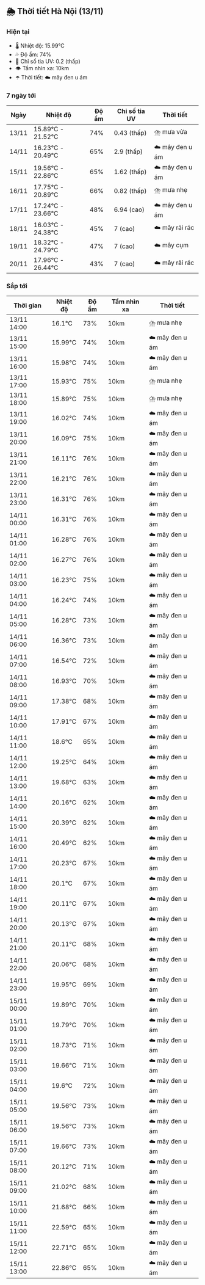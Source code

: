 ## 🌦️ Thời tiết Hà Nội (13/11)

### Hiện tại

- 🌡️ Nhiệt độ: 15.99℃
- 💦 Độ ẩm: 74%
- 🌟 Chỉ số tia UV: 0.2 (thấp)
- 👁️ Tầm nhìn xa: 10km
- ☂️ Thời tiết: ☁️ mây đen u ám

### 7 ngày tới

| Ngày | Nhiệt độ | Độ ẩm | Chỉ số tia UV | Thời tiết |
| --- | --- | --- | --- | --- |
| 13/11 | 15.89℃ - 21.52℃ | 74% | 0.43 (thấp) | ⛈️ mưa vừa |
| 14/11 | 16.23℃ - 20.49℃ | 65% | 2.9 (thấp) | ☁️ mây đen u ám |
| 15/11 | 19.56℃ - 22.86℃ | 65% | 1.62 (thấp) | ☁️ mây đen u ám |
| 16/11 | 17.75℃ - 20.89℃ | 66% | 0.82 (thấp) | ⛈️ mưa nhẹ |
| 17/11 | 17.24℃ - 23.66℃ | 48% | 6.94 (cao) | ☁️ mây đen u ám |
| 18/11 | 16.03℃ - 24.38℃ | 45% | 7 (cao) | ☁️ mây rải rác |
| 19/11 | 18.32℃ - 24.79℃ | 47% | 7 (cao) | ☁️ mây cụm |
| 20/11 | 17.96℃ - 26.44℃ | 43% | 7 (cao) | ☁️ mây rải rác |

### Sắp tới

| Thời gian | Nhiệt độ | Độ ẩm | Tầm nhìn xa | Thời tiết |
| --- | --- | --- | --- | --- |
| 13/11 14:00 | 16.1℃ | 73% | 10km | ⛈️ mưa nhẹ |
| 13/11 15:00 | 15.99℃ | 74% | 10km | ☁️ mây đen u ám |
| 13/11 16:00 | 15.98℃ | 74% | 10km | ☁️ mây đen u ám |
| 13/11 17:00 | 15.93℃ | 75% | 10km | ⛈️ mưa nhẹ |
| 13/11 18:00 | 15.89℃ | 75% | 10km | ⛈️ mưa nhẹ |
| 13/11 19:00 | 16.02℃ | 74% | 10km | ☁️ mây đen u ám |
| 13/11 20:00 | 16.09℃ | 75% | 10km | ☁️ mây đen u ám |
| 13/11 21:00 | 16.11℃ | 76% | 10km | ☁️ mây đen u ám |
| 13/11 22:00 | 16.21℃ | 76% | 10km | ☁️ mây đen u ám |
| 13/11 23:00 | 16.31℃ | 76% | 10km | ☁️ mây đen u ám |
| 14/11 00:00 | 16.31℃ | 76% | 10km | ☁️ mây đen u ám |
| 14/11 01:00 | 16.28℃ | 76% | 10km | ☁️ mây đen u ám |
| 14/11 02:00 | 16.27℃ | 76% | 10km | ☁️ mây đen u ám |
| 14/11 03:00 | 16.23℃ | 75% | 10km | ☁️ mây đen u ám |
| 14/11 04:00 | 16.24℃ | 74% | 10km | ☁️ mây đen u ám |
| 14/11 05:00 | 16.28℃ | 73% | 10km | ☁️ mây đen u ám |
| 14/11 06:00 | 16.36℃ | 73% | 10km | ☁️ mây đen u ám |
| 14/11 07:00 | 16.54℃ | 72% | 10km | ☁️ mây đen u ám |
| 14/11 08:00 | 16.93℃ | 70% | 10km | ☁️ mây đen u ám |
| 14/11 09:00 | 17.38℃ | 68% | 10km | ☁️ mây đen u ám |
| 14/11 10:00 | 17.91℃ | 67% | 10km | ☁️ mây đen u ám |
| 14/11 11:00 | 18.6℃ | 65% | 10km | ☁️ mây đen u ám |
| 14/11 12:00 | 19.25℃ | 64% | 10km | ☁️ mây đen u ám |
| 14/11 13:00 | 19.68℃ | 63% | 10km | ☁️ mây đen u ám |
| 14/11 14:00 | 20.16℃ | 62% | 10km | ☁️ mây đen u ám |
| 14/11 15:00 | 20.39℃ | 62% | 10km | ☁️ mây đen u ám |
| 14/11 16:00 | 20.49℃ | 62% | 10km | ☁️ mây đen u ám |
| 14/11 17:00 | 20.23℃ | 67% | 10km | ☁️ mây đen u ám |
| 14/11 18:00 | 20.1℃ | 67% | 10km | ☁️ mây đen u ám |
| 14/11 19:00 | 20.11℃ | 67% | 10km | ☁️ mây đen u ám |
| 14/11 20:00 | 20.13℃ | 67% | 10km | ☁️ mây đen u ám |
| 14/11 21:00 | 20.11℃ | 68% | 10km | ☁️ mây đen u ám |
| 14/11 22:00 | 20.06℃ | 68% | 10km | ☁️ mây đen u ám |
| 14/11 23:00 | 19.95℃ | 69% | 10km | ☁️ mây đen u ám |
| 15/11 00:00 | 19.89℃ | 70% | 10km | ☁️ mây đen u ám |
| 15/11 01:00 | 19.79℃ | 70% | 10km | ☁️ mây đen u ám |
| 15/11 02:00 | 19.73℃ | 71% | 10km | ☁️ mây đen u ám |
| 15/11 03:00 | 19.66℃ | 71% | 10km | ☁️ mây đen u ám |
| 15/11 04:00 | 19.6℃ | 72% | 10km | ☁️ mây đen u ám |
| 15/11 05:00 | 19.56℃ | 73% | 10km | ☁️ mây đen u ám |
| 15/11 06:00 | 19.56℃ | 73% | 10km | ☁️ mây đen u ám |
| 15/11 07:00 | 19.66℃ | 73% | 10km | ☁️ mây đen u ám |
| 15/11 08:00 | 20.12℃ | 71% | 10km | ☁️ mây đen u ám |
| 15/11 09:00 | 21.02℃ | 68% | 10km | ☁️ mây đen u ám |
| 15/11 10:00 | 21.68℃ | 66% | 10km | ☁️ mây đen u ám |
| 15/11 11:00 | 22.59℃ | 65% | 10km | ☁️ mây đen u ám |
| 15/11 12:00 | 22.71℃ | 65% | 10km | ☁️ mây đen u ám |
| 15/11 13:00 | 22.86℃ | 65% | 10km | ☁️ mây đen u ám |
